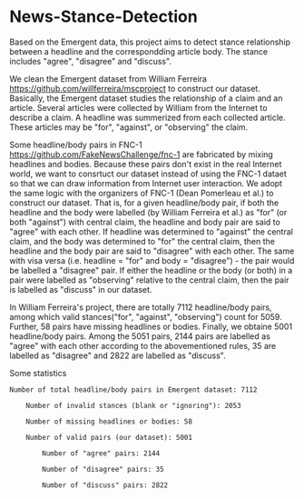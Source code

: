 # News-Stance-Detection

Based on the Emergent data, this project aims to detect stance relationship between a headline and the correspondding article body. The stance includes "agree", "disagree" and "discuss". 

We clean the Emergent dataset from William Ferreira https://github.com/willferreira/mscproject to construct our dataset. Basically, the Emergent dataset studies the relationship of a claim and an article. Several articles were collected by William from the Internet to describe a claim. A headline was summerized from each collected article. These articles may be "for", "against", or "observing" the claim.

Some headline/body pairs in FNC-1 https://github.com/FakeNewsChallenge/fnc-1 are fabricated by mixing headlines and bodies. Because these pairs don't exist in the real Internet world, we want to consrtuct our dataset instead of using the FNC-1 dataet so that we can draw information from Internet user interaction. We adopt the same logic with the organizers of FNC-1 (Dean Pomerleau et al.) to construct our dataset. That is, for a given headline/body pair, if both the headline and the body were labelled (by William Ferreira et al.) as "for" (or both "against") with central claim, the headline and body pair are said to "agree" with each other. If headline was determined to "against" the central claim, and the body was determined to "for" the central claim, then the headline and the body pair are said to "disagree" with each other. The same with visa versa (i.e. headline = "for" and body = "disagree") - the pair would be labelled a "disagree" pair. If either the headline or the body (or both) in a pair were labelled as "observing" relative to the central claim, then the pair is labelled as "discuss" in our dataset.

In William Ferreira's project, there are totally 7112 headline/body pairs, among which valid stances("for", "against", "observing") count for 5059. Further, 58 pairs have missing headlines or bodies. Finally, we obtaine 5001 headline/body pairs. Among the 5051 pairs, 2144 pairs are labelled as "agree" with each other according to the abovementioned rules, 35 are labelled as "disagree" and 2822 are labelled as "discuss".

Some statistics
    
    Number of total headline/body pairs in Emergent dataset: 7112
        
        Number of invalid stances (blank or "ignoring"): 2053
        
        Number of missing headlines or bodies: 58
        
        Number of valid pairs (our dataset): 5001
            
            Number of "agree" pairs: 2144
            
            Number of "disagree" pairs: 35
            
            Number of "discuss" pairs: 2822

